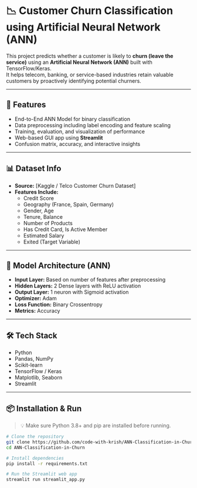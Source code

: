 # 📉 Customer Churn Classification using Artificial Neural Network (ANN)

This project predicts whether a customer is likely to **churn (leave the service)** using an **Artificial Neural Network (ANN)** built with TensorFlow/Keras.  
It helps telecom, banking, or service-based industries retain valuable customers by proactively identifying potential churners.

---

## 🚀 Features

- End-to-End ANN Model for binary classification
- Data preprocessing including label encoding and feature scaling
- Training, evaluation, and visualization of performance
- Web-based GUI app using **Streamlit**
- Confusion matrix, accuracy, and interactive insights

---

## 📊 Dataset Info

- **Source:** [Kaggle / Telco Customer Churn Dataset]
- **Features Include:**
  - Credit Score
  - Geography (France, Spain, Germany)
  - Gender, Age
  - Tenure, Balance
  - Number of Products
  - Has Credit Card, Is Active Member
  - Estimated Salary
  - Exited (Target Variable)

---

## 🧠 Model Architecture (ANN)

- **Input Layer:** Based on number of features after preprocessing
- **Hidden Layers:** 2 Dense layers with ReLU activation
- **Output Layer:** 1 neuron with Sigmoid activation
- **Optimizer:** Adam
- **Loss Function:** Binary Crossentropy
- **Metrics:** Accuracy

---

## 🛠️ Tech Stack

- Python
- Pandas, NumPy
- Scikit-learn
- TensorFlow / Keras
- Matplotlib, Seaborn
- Streamlit

---

## 📦 Installation & Run

> 💡 Make sure Python 3.8+ and pip are installed before running.

```bash
# Clone the repository
git clone https://github.com/code-with-krish/ANN-Classification-in-Churn.git
cd ANN-Classification-in-Churn

# Install dependencies
pip install -r requirements.txt

# Run the Streamlit web app
streamlit run streamlit_app.py

